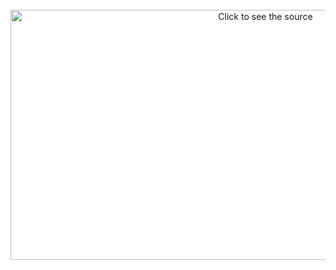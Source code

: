 <html> 

<head>


</head>

<body>
<div align="center">
	<br>
    <img src="https://diezaztek.github.io/Diezaztek-Components/summary.svg" width="800" height="400" alt="Click to see the source">
	<br>
</div>

</body>

</html>
